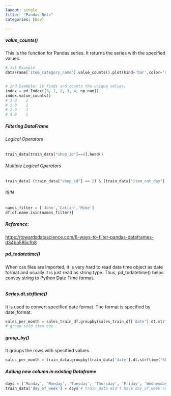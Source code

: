 ```yaml
---
layout: single
title:  "Pandas Note"
categories: [Dev]

---
```


##### value_counts()

This is the function for Pandas series. It returns the series with the specified values. 

```python
# 1st Example
dataFrame['item_category_name'].value_counts().plot(kind='bar',color='orange', figsize=(20,8))


# 2nd Example: It finds and counts the unique values.
index = pd.Index([3, 1, 2, 3, 4, np.nan])
index.value_counts()
# 3.0    2
# 1.0    1
# 2.0    1
# 4.0    1
```



##### Filtering DataFrame

###### Logical Operators

```python
train_data[train_data["shop_id"]==0].head()
```



###### Multiple Logical Operators

```python
train_data[ (train_data["shop_id"] == 2) & (train_data["item_cnt_day"]!=1) ].head(60)
```



###### ISIN

```python
names_filter = ['John','Catlin','Mike']
df[df.name.isin(names_filter)]
```



##### Reference:

https://towardsdatascience.com/8-ways-to-filter-pandas-dataframes-d34ba585c1b8





##### pd_todatetime()

When css files are imported, it is very hard to read data time object as date format and usually it is just read as string type. Thus, pd_todatetime() helps convey string to Python Date Time format.



```python

```



##### Series.dt.strftime()

It is used to convert specified date format. The format is specified by date_format.

```python
sales_per_month = sales_train_df.groupby(sales_train_df['date'].dt.strftime('%B'))['item_cnt_day'].sum()
# group sold item cou
```



##### group_by()

It groups the rows with specified values.

```python
sales_per_month = train_data.groupby(train_data['date'].dt.strftime('%B'))['item_cnt_day'].sum()
```



##### Adding new column in existing Dataframe

```python
days = ['Monday', 'Monday', 'Tuesday', 'Thursday', 'Friday', 'Wednesday', 'Tuesday']
train_data['day_of_week'] = days # train_data did't have day_of_week column, but now it has days_of_week
```



